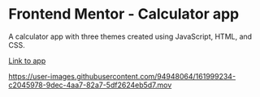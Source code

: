 # Frontend Mentor - Calculator app

A calculator app with three themes created using JavaScript, HTML, and CSS.

[Link to app](https://nogawa11.github.io/calculator-app/)

https://user-images.githubusercontent.com/94948064/161999234-c2045978-9dec-4aa7-82a7-5df2624eb5d7.mov

